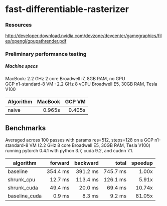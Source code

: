 # fast-differentiable-rasterizer

### Resources
http://developer.download.nvidia.com/devzone/devcenter/gamegraphics/files/opengl/gpupathrender.pdf

### Preliminary performance testing

##### Machine specs
MacBook: 2.2 GHz 2 core Broadwell i7, 8GB RAM, no GPU\
GCP n1-standard-8 VM : 2.2 GHz 8 vCPU Broadwell E5, 30GB RAM, Tesla V100

|Algorithm |MacBook  |GCP VM    |
|----------|--------:|---------:|
|naive     |0.965s   |0.405s    |

## Benchmarks
Averaged across 100 passes with params res=512, steps=128 on a GCP n1-standard-8 VM (2.2 GHz 8 core Broadwell E5, 30GB RAM, Tesla V100) running pytorch 0.4.1 with python 3.7, cuda 9.2, and cudnn 7.1.

|algorithm      |forward  |backward |total    |speedup |
|---------------|--------:|--------:|--------:|-------:|
|baseline       |354.4 ms |391.2 ms |745.7 ms |1.00x   |
|shrunk_cpu     |12.7 ms  |113.4 ms |126.1 ms |5.91x   |
|shrunk_cuda    |49.4 ms  |20.0 ms  |69.4 ms  |10.74x  |
|baseline_cuda  |0.9 ms   |8.3 ms   |9.2 ms   |81.05x  |


